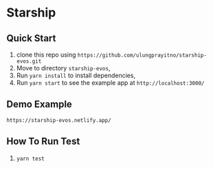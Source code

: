 # Starship

## Quick Start

1. clone this repo using `https://github.com/ulungprayitno/starship-evos.git`
2. Move to directory `starship-evos`,<br />
3. Run `yarn install` to install dependencies, <br />
4. Run `yarn start` to see the example app at `http://localhost:3000/`

## Demo Example
`https://starship-evos.netlify.app/`

## How To Run Test
1. `yarn test`
